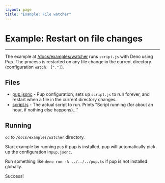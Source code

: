 ```yaml
---
layout: page
title: "Example: File watcher"
---
```


# Example: Restart on file changes

---

The example at [/docs/examples/watcher](https://github.com/Hexagon/pup/tree/main/docs/examples/watcher) runs `script.js` with Deno using Pup. The process is restarted on any file change in the current
directory (configuration `watch: ["."]`).

## Files

- [pup.jsonc](https://github.com/Hexagon/pup/tree/main/docs/examples/watcher/pup.jsonc) - Pup configuration, sets up `script.js` to run forever, and restart when a file in the current directory
  changes.
- [script.js](https://github.com/Hexagon/pup/tree/main/docs/examples/watcher/script.js) - The actual script to run. Prints "Script running (for about an hour, if nothing else happens)..."

## Running

`cd` to `/docs/examples/watcher` directory.

Start example by running `pup` if pup is installed, pup will automatically pick up the configuration in`pup.jsonc`.

Run something like `deno run -A ../../../pup.ts` if pup is not installed globally.

Success!
